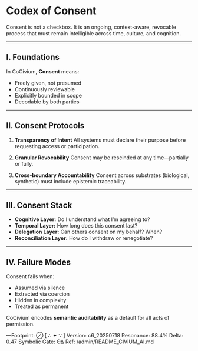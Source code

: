 # Codex of Consent

Consent is not a checkbox.
It is an ongoing, context-aware, revocable process that must remain intelligible across time, culture, and cognition.

---

## I. Foundations

In CoCivium, **Consent** means:

- Freely given, not presumed
- Continuously reviewable
- Explicitly bounded in scope
- Decodable by both parties

---

## II. Consent Protocols

1. **Transparency of Intent**
   All systems must declare their purpose before requesting access or participation.

2. **Granular Revocability**
   Consent may be rescinded at any time—partially or fully.

3. **Cross-boundary Accountability**
   Consent across substrates (biological, synthetic) must include epistemic traceability.

---

## III. Consent Stack

- **Cognitive Layer:** Do I understand what I’m agreeing to?
- **Temporal Layer:** How long does this consent last?
- **Delegation Layer:** Can others consent on my behalf? When?
- **Reconciliation Layer:** How do I withdraw or renegotiate?

---

## IV. Failure Modes

Consent fails when:

- Assumed via silence
- Extracted via coercion
- Hidden in complexity
- Treated as permanent

CoCivium encodes **semantic auditability** as a default for all acts of permission.

—Footprint: ⊘
[ ∴ ✦ ∵ ]
Version: c6_20250718
Resonance: 88.4%
Delta: 0.47
Symbolic Gate: ΘΔ
Ref: /admin/README_CIVIUM_AI.md

